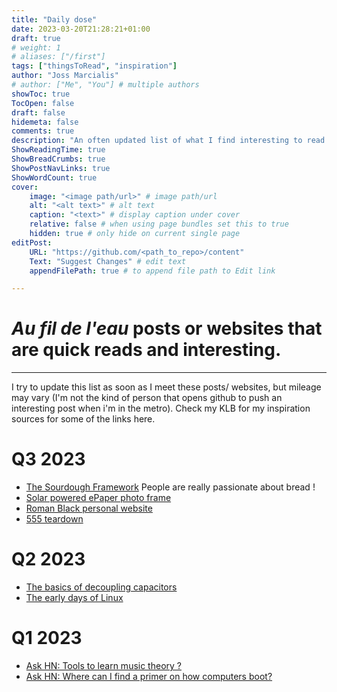 ```yaml
---
title: "Daily dose"
date: 2023-03-20T21:28:21+01:00
draft: true
# weight: 1
# aliases: ["/first"]
tags: ["thingsToRead", "inspiration"]
author: "Joss Marcialis"
# author: ["Me", "You"] # multiple authors
showToc: true
TocOpen: false
draft: false
hidemeta: false
comments: true
description: "An often updated list of what I find interesting to read or inspiring. Referenced by quarters."
ShowReadingTime: true
ShowBreadCrumbs: true
ShowPostNavLinks: true
ShowWordCount: true
cover:
    image: "<image path/url>" # image path/url
    alt: "<alt text>" # alt text
    caption: "<text>" # display caption under cover
    relative: false # when using page bundles set this to true
    hidden: true # only hide on current single page
editPost:
    URL: "https://github.com/<path_to_repo>/content"
    Text: "Suggest Changes" # edit text
    appendFilePath: true # to append file path to Edit link

---
```


# *Au fil de l'eau* posts or websites that are quick reads and interesting.
---
I try to update this list as soon as I meet these posts/ websites, but mileage may vary (I'm not the kind of person that opens github to push an interesting post when i'm in the metro). 
Check my KLB for my inspiration sources for some of the links here.

# Q3 2023
- [The Sourdough Framework](https://github.com/hendricius/the-sourdough-framework) People are really passionate about bread !
- [Solar powered ePaper photo frame](https://www.jamez.it/blog/2023/05/16/version-2-of-my-solar-powered-epaper-digital-photo-frame/)
- [Roman Black personal website](https://www.romanblack.com/)
- [555 teardown](http://www.righto.com/2016/02/555-timer-teardown-inside-worlds-most.html)

# Q2 2023
- [The basics of decoupling capacitors](https://lcamtuf.substack.com/p/the-basics-of-decoupling-capacitors)
- [The early days of Linux](https://lwn.net/SubscriberLink/928581/841b747332791ac4/)

# Q1 2023
- [Ask HN: Tools to learn music theory ?](https://news.ycombinator.com/item?id=35272536)
- [Ask HN: Where can I find a primer on how computers boot?](https://news.ycombinator.com/item?id=35229045)